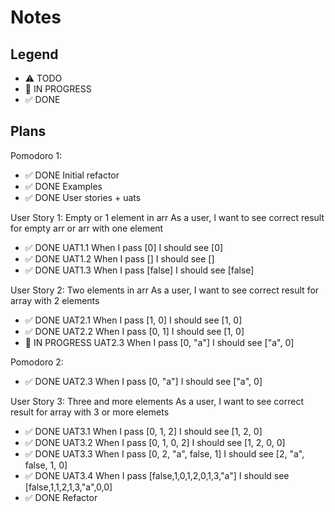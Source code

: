 # Notes

## Legend

- ⚠ TODO
- 🚧 IN PROGRESS
- ✅ DONE

## Plans

Pomodoro 1:

- ✅ DONE Initial refactor
- ✅ DONE Examples
- ✅ DONE User stories + uats

User Story 1: Empty or 1 element in arr
As a user, I want to see correct result for empty arr or arr with one element

- ✅ DONE UAT1.1 When I pass [0] I should see [0]
- ✅ DONE UAT1.2 When I pass [] I should see []
- ✅ DONE UAT1.3 When I pass [false] I should see [false]

User Story 2: Two elements in arr
As a user, I want to see correct result for array with 2 elements

- ✅ DONE UAT2.1 When I pass [1, 0] I should see [1, 0]
- ✅ DONE UAT2.2 When I pass [0, 1] I should see [1, 0]
- 🚧 IN PROGRESS UAT2.3 When I pass [0, "a"] I should see ["a", 0]

Pomodoro 2:

- ✅ DONE UAT2.3 When I pass [0, "a"] I should see ["a", 0]

User Story 3: Three and more elements
As a user, I want to see correct result for array with 3 or more elemets

- ✅ DONE UAT3.1 When I pass [0, 1, 2] I should see [1, 2, 0]
- ✅ DONE UAT3.2 When I pass [0, 1, 0, 2] I should see [1, 2, 0, 0]
- ✅ DONE UAT3.3 When I pass [0, 2, "a", false, 1] I should see [2, "a", false, 1, 0]
- ✅ DONE UAT3.4 When I pass [false,1,0,1,2,0,1,3,"a"] I should see [false,1,1,2,1,3,"a",0,0]
- ✅ DONE Refactor
